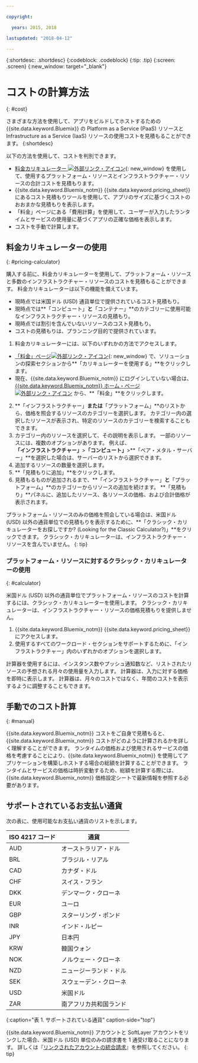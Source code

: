 ```yaml
---

copyright:

  years: 2015, 2018

lastupdated: "2018-04-12"

---
```


{:shortdesc: .shortdesc}
{:codeblock: .codeblock}
{:tip: .tip}
{:screen: .screen}
{:new_window: target="_blank"}

# コストの計算方法
{: #cost}

さまざまな方法を使用して、アプリをビルドしてホストするための {{site.data.keyword.Bluemix}} の Platform as a Service (PaaS) リソースと Infrastructure as a Service (IaaS) リソースの使用コストを見積もることができます。
{:shortdesc}

以下の方法を使用して、コストを判別できます。
* [料金カリキュレーター ![外部リンク・アイコン](../icons/launch-glyph.svg)](https://console.bluemix.net/pricing/){: new_window} を使用して、使用するプラットフォーム・リソースとインフラストラクチャー・リソースの合計コストを見積もります。
* {{site.data.keyword.Bluemix_notm}} {{site.data.keyword.pricing_sheet}} にあるコスト見積もりツールを使用して、アプリのサイズに基づくコストのおおまかな見積もりを表示します。
* 「料金」ページにある「費用計算」を使用して、ユーザーが入力したランタイムとサービスの使用量に基づくアプリの正確な価格を表示します。
* コストを手動で計算します。

## 料金カリキュレーターの使用
{: #pricing-calculator}

購入する前に、料金カリキュレーターを使用して、プラットフォーム・リソースと多数のインフラストラクチャー・リソースのコストを見積もることができます。
料金カリキュレーターは以下の機能を備えています。
  * 現時点では米国ドル (USD) 通貨単位で提供されているコスト見積もり。
  * 現時点では**「コンピュート」**と**「コンテナー」**のカテゴリーに使用可能なインフラストラクチャー・リソースの見積もり。
  * 現時点では割引を含んでいないリソースのコスト見積もり。
  * コストの見積もりは、プランニング目的で提供されています。

1. 料金カリキュレーターには、以下のいずれかの方法でアクセスします。
  * [「料金」ページ![外部リンク・アイコン](../icons/launch-glyph.svg)](https://www.ibm.com/cloud/pricing){: new_window} で、ソリューションの探索セクションから**「カリキュレーターを使用する」**をクリックします。
  * 現在、{{site.data.keyword.Bluemix_notm}} にログインしていない場合は、[{{site.data.keyword.Bluemix_notm}} ホーム・ページ ![外部リンク・アイコン](../icons/launch-glyph.svg)](https://console.bluemix.net/) から、**「料金」**をクリックします。
2. **「インフラストラクチャー」**または**「プラットフォーム」**のリストから、価格を照会するリソースのカテゴリーを選択します。 カテゴリー内の選択したリソースが表示され、特定のリソースのカテゴリーを検索することもできます。
3. カテゴリー内のリソースを選択して、その説明を表示します。 一部のリソースには、複数のオプションがあります。 例えば、**「インフラストラクチャー」**>**「コンピュート」**>**「ベア・メタル・サーバー」**を選択した場合は、サーバーのリストから選択できます。
4. 追加するリソースの数量を選択します。
5. **「見積もりに追加」**をクリックします。
6. 見積もるものが追加されるまで、**「インフラストラクチャー」**と**「プラットフォーム」**のカテゴリーからリソースの追加を続けます。 **「見積もり」**パネルに、追加したリソース、各リソースの価格、および合計価格が表示されます。

プラットフォーム・リソースのみの価格を照会している場合は、米国ドル (USD) 以外の通貨単位での見積もりを表示するために、**「クラシック・カリキュレーターをお探しですか? (Looking for the Classic Calculator?)」**をクリックできます。 クラシック・カリキュレーターは、インフラストラクチャー・リソースを含んでいません。
{: tip}

### プラットフォーム・リソースに対するクラシック・カリキュレーターの使用
{: #calculator}

米国ドル (USD) 以外の通貨単位でプラットフォーム・リソースのコストを計算するには、クラシック・カリキュレーターを使用します。 クラシック・カリキュレーターは、インフラストラクチャー・リソースの価格見積もりを提供しません。

1. {{site.data.keyword.Bluemix_notm}} {{site.data.keyword.pricing_sheet}} にアクセスします。
2. 使用するすべてのワークロード・セクションをサポートするために、「インフラストラクチャー」内のいずれかのオプションを選択します。

計算器を使用するには、インスタンス数やプッシュ通知数など、リストされたリソースの予想される月々の使用量を入力します。 計算器は、入力に対する価格を即時に表示します。 計算器は、月々のコストではなく、年間のコストを表示するように調整することもできます。

## 手動でのコスト計算
{: #manual}

{{site.data.keyword.Bluemix_notm}} コストをご自身で見積もると、{{site.data.keyword.Bluemix_notm}} コストがどのように計算されるかを詳しく理解することができます。 ランタイムの価格および使用されるサービスの価格を考慮することにより、{{site.data.keyword.Bluemix_notm}} を使用してアプリケーションを構築しホストする場合の総額を計算することができます。 ランタイムとサービスの価格は時折変動するため、総額を計算する際には、{{site.data.keyword.Bluemix_notm}} 価格設定シートで最新情報を参照する必要があります。

## サポートされているお支払い通貨

次の表に、使用可能なお支払い通貨のリストを示します。

|ISO 4217 コード|通貨|
|-------------|---------|
|AUD |	  オーストラリア・ドル|
|BRL |	  ブラジル・リアル|
|CAD |	  カナダ・ドル|
|CHF |	  スイス・フラン|
|DKK |	  デンマーク・クローネ|
|EUR |	  ユーロ|
|GBP |	  スターリング・ポンド|
|INR |	  インド・ルピー|
|JPY |	  日本円|
|KRW |	  韓国ウォン|
|NOK |	  ノルウェー・クローネ|
|NZD |	  ニュージーランド・ドル|
|SEK |	  スウェーデン・クローネ|
|USD |米国ドル|
|ZAR |	  南アフリカ共和国ランド|
{:caption="表 1. サポートされている通貨" caption-side="top"}

{{site.data.keyword.Bluemix_notm}} アカウントと SoftLayer アカウントをリンクした場合、米国ドル (USD) 単位のみの請求書を 1 通受け取ることになります。 詳しくは『[リンクされたアカウントの統合請求](/docs/account/linking_accounts.html)』を参照してください。
{: tip}
